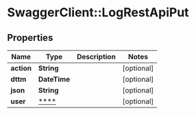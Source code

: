 # SwaggerClient::LogRestApiPut

## Properties
Name | Type | Description | Notes
------------ | ------------- | ------------- | -------------
**action** | **String** |  | [optional] 
**dttm** | **DateTime** |  | [optional] 
**json** | **String** |  | [optional] 
**user** | [****](.md) |  | [optional] 

